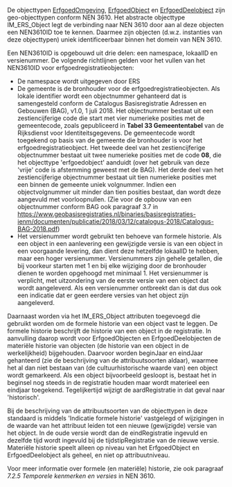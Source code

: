 De objecttypen [ErfgoedOmgeving](#objecttype-erfgoedomgeving), [ErfgoedObject](#objecttype-erfgoedobject) en [ErfgoedDeelobject](#objecttype-erfgoeddeelobject) zijn geo-objecttypen conform NEN 3610. Het abstracte objecttype IM_ERS_Object legt de verbinding naar NEN 3610 door aan al deze objecten een NEN3610ID toe te kennen. Daarmee zijn objecten (d.w.z. instanties van deze objecttypen) uniek identificeerbaar binnen het domein van NEN 3610.

Een NEN3610ID is opgebouwd uit drie delen: een namespace, lokaalID en versienummer. De volgende richtlijnen gelden voor het vullen van het NEN3610ID voor erfgoedregistratieobjecten:
* De namespace wordt uitgegeven door ERS
* De gemeente is de bronhouder voor de erfgoedregistratieobjecten. Als lokale identifier wordt een objectnummer gehanteerd dat is samengesteld conform de Catalogus Basisregistratie Adressen en Gebouwen (BAG), v1.0, 1 juli 2018. Het objectnummer bestaat uit een zestiencijferige code die start met vier numerieke posities met de gemeentecode, zoals gepubliceerd in __Tabel 33 Gemeententabel__ van de Rijksdienst voor Identiteitsgegevens. De gemeentecode wordt toegekend op basis van de gemeente die bronhouder is voor het erfgoedregistratieobject. Het tweede deel van het zestiencijferige objectnummer bestaat uit twee numerieke posities met de code __08__, die het objecttype 'erfgoedobject' aanduidt (over het gebruik van deze 'vrije' code is afstemming geweest met de BAG). Het derde deel van het zestiencijferige objectnummer bestaat uit tien numerieke posities met een binnen de gemeente uniek volgnummer. Indien een objectvolgnummer uit minder dan tien posities bestaat, dan wordt deze aangevuld met voorloopnullen. (Zie voor de opbouw van een objectnummer conform BAG ook paragraaf 3.7 in https://www.geobasisregistraties.nl/binaries/basisregistraties-ienm/documenten/publicatie/2018/03/12/catalogus-2018/Catalogus-BAG-2018.pdf)
* Het versienummer wordt gebruikt ten behoeve van formele historie. Als een object in een aanlevering een gewijzigde versie is van een object in een voorgaande levering, dan dient deze hetzelfde lokaalID te hebben, maar een hoger versienummer. Versienummers zijn gehele getallen, die bij voorkeur starten met 1 en bij elke wijziging door de bronhouder dienen te worden opgehoogd met minimaal 1. Het versienummer is verplicht, met uitzondering van de eerste versie van een object dat wordt aangeleverd. Als een versienummer ontbreekt dan is dat dus ook een indicatie dat er geen eerdere versies van het object zijn aangeleverd. 

Daarnaast worden via het IM_ERS_Object attributen toegevoegd die gebruikt worden om de formele historie van een object vast te leggen. De formele historie beschrijft de historie van een object in de registratie. In aanvulling daarop wordt voor ErfgoedObjecten en ErfgoedDeelobjecten de materiële historie van objecten (de historie van een object in de werkelijkheid) bijgehouden. Daarvoor worden beginJaar en eindJaar gehanteerd (zie de beschrijving van de attribuutsoorten aldaar), waarmee het al dan  niet bestaan van (de cultuurhistorische waarde van) een object wordt gemarkeerd. Als een object bijvoorbeeld gesloopt is, bestaat het in beginsel nog steeds in de registratie houden maar wordt materieel een eindjaar toegekend.  Tegelijkertijd wijzigt de aardRegistratie in dat geval naar 'historisch'. 

Bij de beschrijving van de attribuutsoorten van de objecttypen in deze standaard is middels 'Indicatie formele historie' vastgelegd of wijzigingen in de waarde van het attribuut leiden tot een nieuwe (gewijzigde) versie van het object. In de oude versie wordt dan de eindRegistratie ingevuld en dezelfde tijd wordt ingevuld bij de tijdstipRegistratie van de nieuwe versie. Materiële historie speelt alleen op niveau van het ErfgoedObject en ErfgoedDeelobject als geheel, en niet op attribuutniveau.

Voor meer informatie over formele (en materiële) historie, zie ook paragraaf _7.2.5 Temporele kenmerken en versies_ in NEN 3610.